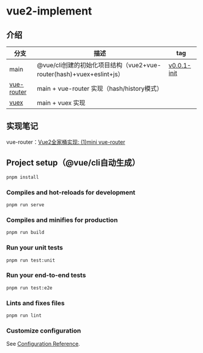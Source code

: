 # vue2-implement

## 介绍

分支 | 描述 | tag
--- | --- | ---
main | @vue/cli创建的初始化项目结构（vue2+vue-router(hash)+vuex+eslint+js）| [v0.0.1-init](https://github.com/zuoxiaobai/vue2-implement/tree/vue-cli-init)
[vue-router](https://github.com/zuoxiaobai/vue2-implement/tree/vue-router) | main + vue-router 实现（hash/history模式）
[vuex](https://github.com/zuoxiaobai/vue2-implement/tree/vuex) | main + vuex 实现

## 实现笔记

vue-router：[Vue2全家桶实现: (1)mini vue-router](https://github.com/zuoxiaobai/zuo11.com/blob/2022-07/src/notes/2022/7/vue2%E5%85%A8%E5%AE%B6%E6%A1%B6%E5%AE%9E%E7%8E%B0_1_%E6%89%8B%E5%86%99%E5%AE%9E%E7%8E%B0vue_router_.md)

## Project setup（@vue/cli自动生成）

```
pnpm install
```

### Compiles and hot-reloads for development

```
pnpm run serve
```

### Compiles and minifies for production

```
pnpm run build
```

### Run your unit tests

```
pnpm run test:unit
```

### Run your end-to-end tests

```
pnpm run test:e2e
```

### Lints and fixes files

```
pnpm run lint
```

### Customize configuration

See [Configuration Reference](https://cli.vuejs.org/config/).
